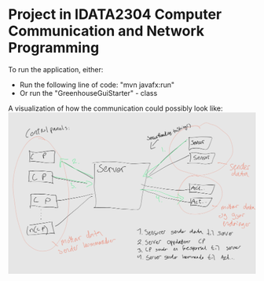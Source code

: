 # Project in IDATA2304 Computer Communication and Network Programming

To run the application, either:
- Run the following line of code: "mvn javafx:run"
- Or run the "GreenhouseGuiStarter" - class

A visualization of how the communication could possibly look like:
![img.png](src/doc/img.png)
